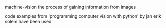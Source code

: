 machine-vision
the process of gaining information from images

code examples from 'programming computer vision with python' by jan erik solem have been used
